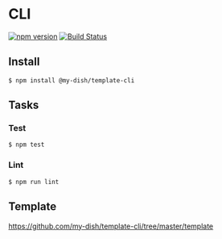 # CLI

[![npm version](https://badge.fury.io/js/%40my-dish%2Ftemplate-cli.svg)](https://badge.fury.io/js/%40my-dish%2Ftemplate-cli)
[![Build Status](https://travis-ci.org/my-dish/template-cli.svg?branch=master)](https://travis-ci.org/my-dish/template-cli)

## Install
```
$ npm install @my-dish/template-cli
```

## Tasks
### Test
```
$ npm test
```

### Lint
```
$ npm run lint
```

## Template
https://github.com/my-dish/template-cli/tree/master/template

